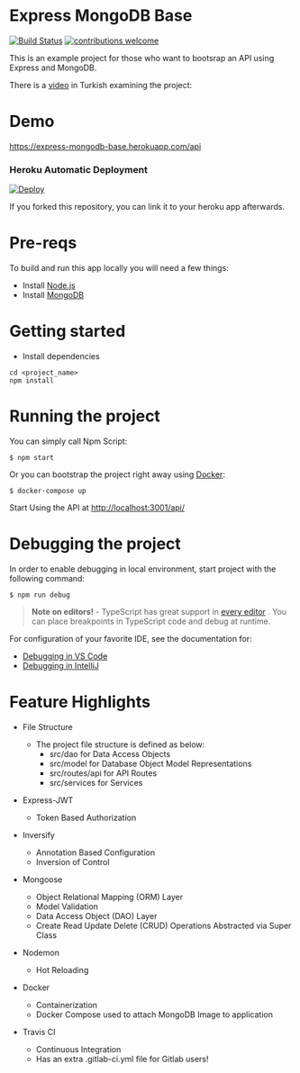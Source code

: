 # Express MongoDB Base

[![Build Status](https://travis-ci.org/omerg/express-mongodb-base.png?branch=master)](https://travis-ci.org/omerg/express-mongodb-base)  [![contributions welcome](https://img.shields.io/badge/contributions-welcome-brightgreen.svg?style=flat)](https://github.com/dwyl/esta/issues)


This is an example project for those who want to bootsrap an API using Express and MongoDB.

There is a [video](https://youtu.be/dp9QF088Zqc) in Turkish examining the project: 

# Demo

https://express-mongodb-base.herokuapp.com/api
 
### Heroku Automatic Deployment
  
  [![Deploy](https://www.herokucdn.com/deploy/button.svg)](https://heroku.com/deploy)
  
  If you forked this repository, you can link it to your heroku app afterwards.


# Pre-reqs
To build and run this app locally you will need a few things:
- Install [Node.js](https://nodejs.org/en/)
- Install [MongoDB](https://docs.mongodb.com/manual/installation/)

# Getting started
- Install dependencies
```
cd <project_name>
npm install
```

# Running the project

You can simply call Npm Script:

```
$ npm start
```

Or you can bootstrap the project right away using [Docker](https://www.docker.com/):

```
$ docker-compose up
```

Start Using the API at [http://localhost:3001/api/](http://localhost:3001/api/)

# Debugging the project

In order to enable debugging in local environment, start project with the following command:

```
$ npm run debug
```

> **Note on editors!** - TypeScript has great support in [every editor](http://www.typescriptlang.org/index.html#download-links) . 
You can place breakpoints in TypeScript code and debug at runtime. 

For configuration of your favorite IDE, see the documentation for:
 
  * [Debugging in VS Code](https://github.com/Microsoft/vscode-recipes/tree/master/nodemon)
  * [Debugging in IntelliJ](https://www.jetbrains.com/help/idea/run-debug-configuration-node-js-remote-debug.html)

# Feature Highlights

* File Structure
  * The project file structure is defined as below:
	* src/dao for Data Access Objects
	* src/model for Database Object Model Representations
	* src/routes/api for API Routes
	* src/services for Services
	
* Express-JWT
   * Token Based Authorization

* Inversify
   * Annotation Based Configuration
   * Inversion of Control

* Mongoose
	* Object Relational Mapping (ORM) Layer
	* Model Validation
	* Data Access Object (DAO) Layer
	* Create Read Update Delete (CRUD) Operations Abstracted via Super Class
  
* Nodemon
  * Hot Reloading
	
* Docker
  * Containerization
  * Docker Compose used to attach MongoDB Image to application

* Travis CI
  * Continuous Integration
  * Has an extra .gitlab-ci.yml file for Gitlab users!
